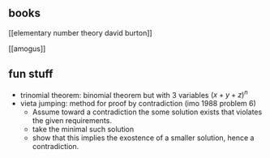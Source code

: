 ## books

[[elementary number theory david burton]]

[[amogus]]

## fun stuff

- trinomial theorem: binomial theorem but with 3 variables $(x + y + z)^n$
- vieta jumping: method for proof by contradiction (imo 1988 problem 6)
    - Assume toward a contradiction the some solution exists that violates the given requirements.
    - take the minimal such solution
    - show that this implies the exostence of a smaller solution, hence a contradiction.